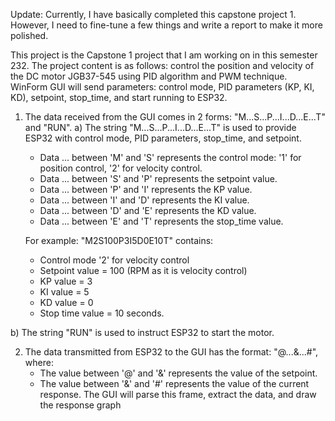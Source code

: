 Update: Currently, I have basically completed this capstone project 1. However, I need to fine-tune a few things and write a report to make it more polished.

This project is the Capstone 1 project that I am working on in this semester 232. The project content is as follows: control the position and velocity of the DC motor JGB37-545 using PID algorithm and PWM technique. WinForm GUI will send parameters: control mode, PID parameters (KP, KI, KD), setpoint, stop_time, and start running to ESP32. 

1. The data received from the GUI comes in 2 forms: "M...S...P...I...D...E...T" and "RUN".
a) The string "M...S...P...I...D...E...T" is used to provide ESP32 with control mode, PID parameters, stop_time, and setpoint.
   - Data ... between 'M' and 'S' represents the control mode: '1' for position control, '2' for velocity control.
   - Data ... between 'S' and 'P' represents the setpoint value.
   - Data ... between 'P' and 'I' represents the KP value.
   - Data ... between 'I' and 'D' represents the KI value.
   - Data ... between 'D' and 'E' represents the KD value.
   - Data ... between 'E' and 'T' represents the stop_time value.
     
   For example: "M2S100P3I5D0E10T" contains:
   - Control mode '2' for velocity control
   - Setpoint value = 100 (RPM as it is velocity control)
   - KP value = 3
   - KI value = 5
   - KD value = 0
   - Stop time value = 10 seconds.

b) The string "RUN" is used to instruct ESP32 to start the motor.

2. The data transmitted from ESP32 to the GUI has the format: "@...&...#", where:
   - The value between '@' and '&' represents the value of the setpoint.
   - The value between '&' and '#' represents the value of the current response.
     The GUI will parse this frame, extract the data, and draw the response graph 
